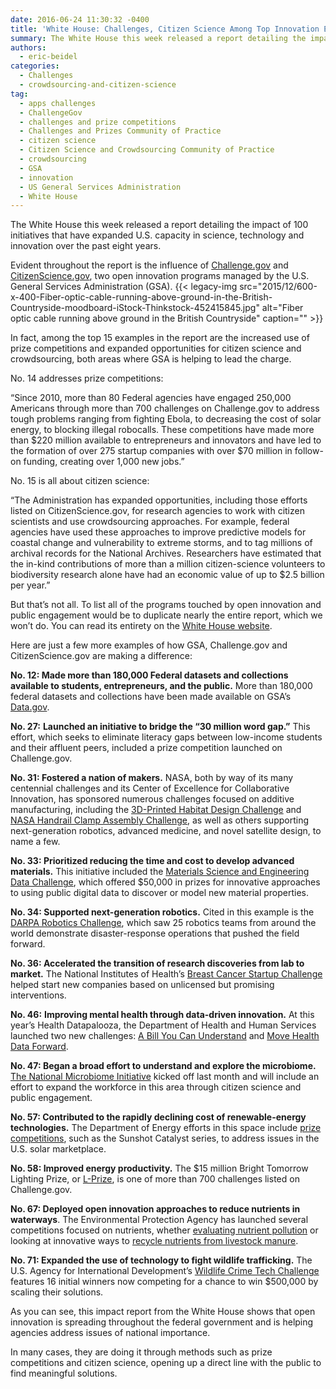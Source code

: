 ```yaml
---
date: 2016-06-24 11:30:32 -0400
title: 'White House: Challenges, Citizen Science Among Top Innovation Efforts of Past 8 Years'
summary: The White House this week released a report detailing the impact of 100 initiatives that have expanded U.S. capacity in science, technology and innovation over the past eight years. Evident throughout the report is the influence of Challenge.gov and CitizenScience.gov, two open innovation programs managed by the U.S. General Services Administration (GSA). In fact, among
authors:
  - eric-beidel
categories:
  - Challenges
  - crowdsourcing-and-citizen-science
tag:
  - apps challenges
  - ChallengeGov
  - challenges and prize competitions
  - Challenges and Prizes Community of Practice
  - citizen science
  - Citizen Science and Crowdsourcing Community of Practice
  - crowdsourcing
  - GSA
  - innovation
  - US General Services Administration
  - White House
---
```


The White House this week released a report detailing the impact of 100 initiatives that have expanded U.S. capacity in science, technology and innovation over the past eight years.

Evident throughout the report is the influence of [Challenge.gov](https://www.challenge.gov/) and [CitizenScience.gov](https://www.citizenscience.gov/), two open innovation programs managed by the U.S. General Services Administration (GSA). {{< legacy-img src="2015/12/600-x-400-Fiber-optic-cable-running-above-ground-in-the-British-Countryside-moodboard-iStock-Thinkstock-452415845.jpg" alt="Fiber optic cable running above ground in the British Countryside" caption="" >}} 

In fact, among the top 15 examples in the report are the increased use of prize competitions and expanded opportunities for citizen science and crowdsourcing, both areas where GSA is helping to lead the charge.

No. 14 addresses prize competitions:

&#8220;Since 2010, more than 80 Federal agencies have engaged 250,000 Americans through more than 700 challenges on Challenge.gov to address tough problems ranging from fighting Ebola, to decreasing the cost of solar energy, to blocking illegal robocalls. These competitions have made more than $220 million available to entrepreneurs and innovators and have led to the formation of over 275 startup companies with over $70 million in follow-on funding, creating over 1,000 new jobs.&#8221;

No. 15 is all about citizen science:

&#8220;The Administration has expanded opportunities, including those efforts listed on CitizenScience.gov, for research agencies to work with citizen scientists and use crowdsourcing approaches. For example, federal agencies have used these approaches to improve predictive models for coastal change and vulnerability to extreme storms, and to tag millions of archival records for the National Archives. Researchers have estimated that the in-kind contributions of more than a million citizen-science volunteers to biodiversity research alone have had an economic value of up to $2.5 billion per year.&#8221;

But that’s not all. To list all of the programs touched by open innovation and public engagement would be to duplicate nearly the entire report, which we won’t do. You can read its entirety on the [White House website](https://www.whitehouse.gov/the-press-office/2016/06/21/impact-report-100-examples-president-obamas-leadership-science).

Here are just a few more examples of how GSA, Challenge.gov and CitizenScience.gov are making a difference:

**No. 12: Made more than 180,000 Federal datasets and collections available to students, entrepreneurs, and the public.** More than 180,000 federal datasets and collections have been made available on GSA’s [Data.gov](https://www.data.gov/).

**No. 27:** **Launched an initiative to bridge the “30 million word gap.”** This effort, which seeks to eliminate literacy gaps between low-income students and their affluent peers, included a prize competition launched on Challenge.gov.

**No. 31: Fostered a nation of makers.** NASA, both by way of its many centennial challenges and its Center of Excellence for Collaborative Innovation, has sponsored numerous challenges focused on additive manufacturing, including the [3D-Printed Habitat Design Challenge](https://www.americamakes.us/challenge) and [NASA Handrail Clamp Assembly Challenge](https://grabcad.com/challenges/nasa-handrail-clamp-assembly-challenge), as well as others supporting next-generation robotics, advanced medicine, and novel satellite design, to name a few.

**No. 33: Prioritized reducing the time and cost to develop advanced materials.** This initiative included the [Materials Science and Engineering Data Challenge](https://www.challenge.gov/challenge/materials-science-and-engineering-data-challenge/), which offered $50,000 in prizes for innovative approaches to using public digital data to discover or model new material properties.

**No. 34: Supported next-generation robotics.** Cited in this example is the [DARPA Robotics Challenge](http://www.darpa.mil/program/darpa-robotics-challenge), which saw 25 robotics teams from around the world demonstrate disaster-response operations that pushed the field forward.

**No. 36: Accelerated the transition of research discoveries from lab to market.** The National Institutes of Health’s [Breast Cancer Startup Challenge](http://www.breastcancerstartupchallenge.com/) helped start new companies based on unlicensed but promising interventions.

**No. 46:** **Improving mental health through data-driven innovation.** At this year’s Health Datapalooza, the Department of Health and Human Services launched two new challenges: [A Bill You Can Understand](http://www.abillyoucanunderstand.com/) and [Move Health Data Forward](https://www.challenge.gov/challenge/move-health-data-forward-challenge/).

**No. 47: Began a broad effort to understand and explore the microbiome.** [The National Microbiome Initiative](https://www.whitehouse.gov/blog/2016/05/13/announcing-national-microbiome-initiative) kicked off last month and will include an effort to expand the workforce in this area through citizen science and public engagement.

**No. 57: Contributed to the rapidly declining cost of renewable-energy technologies.** The Department of Energy efforts in this space include [prize competitions](http://catalyst.energy.gov/), such as the Sunshot Catalyst series, to address issues in the U.S. solar marketplace.

**No. 58: Improved energy productivity.** The $15 million Bright Tomorrow Lighting Prize, or [L-Prize](http://www.lightingprize.org/), is one of more than 700 challenges listed on Challenge.gov.

**No. 67: Deployed open innovation approaches to reduce nutrients in waterways**. The Environmental Protection Agency has launched several competitions focused on nutrients, whether [evaluating nutrient pollution](https://www.innocentive.com/ar/challenge/9933113) or looking at innovative ways to [recycle nutrients from livestock manure](https://www.challenge.gov/challenge/nutrient-recycling-challenge/).

**No. 71: Expanded the use of technology to fight wildlife trafficking.** The U.S. Agency for International Development’s [Wildlife Crime Tech Challenge](https://wildlifecrimetech.org/index) features 16 initial winners now competing for a chance to win $500,000 by scaling their solutions.

As you can see, this impact report from the White House shows that open innovation is spreading throughout the federal government and is helping agencies address issues of national importance.

In many cases, they are doing it through methods such as prize competitions and citizen science, opening up a direct line with the public to find meaningful solutions.